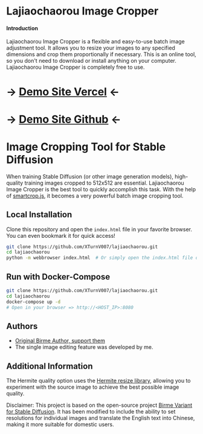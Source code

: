 # Lajiaochaorou Image Cropper

#### Introduction
Lajiaochaorou Image Cropper is a flexible and easy-to-use batch image adjustment tool. It allows you to resize your images to any specified dimensions and crop them proportionally if necessary. This is an online tool, so you don't need to download or install anything on your computer. Lajiaochaorou Image Cropper is completely free to use.

# -> [Demo Site Vercel](https://lajiaochaorou-nine.vercel.app/) <-
# -> [Demo Site Github](https://xturnv007.github.io/lajiaochaorou/) <-

# Image Cropping Tool for Stable Diffusion
When training Stable Diffusion (or other image generation models), high-quality training images cropped to 512x512 are essential. Lajiaochaorou Image Cropper is the best tool to quickly accomplish this task. With the help of [smartcrop.js](https://github.com/jwagner/smartcrop.js/), it becomes a very powerful batch image cropping tool.

## Local Installation
Clone this repository and open the `index.html` file in your favorite browser. You can even bookmark it for quick access!
```bash
git clone https://github.com/XTurnV007/lajiaochaorou.git
cd lajiaochaorou
python -m webbrowser index.html  # Or simply open the index.html file directly
```

## Run with Docker-Compose
```bash
git clone https://github.com/XTurnV007/lajiaochaorou.git
cd lajiaochaorou
docker-compose up -d
# Open in your browser => http://<HOST_IP>:8080
```

## Authors
- [Original Birme Author, support them](https://www.birme.net/)
- The single image editing feature was developed by me.

## Additional Information
The Hermite quality option uses the [Hermite resize library](https://github.com/viliusle/Hermite-resize), allowing you to experiment with the source image to achieve the best possible image quality.

Disclaimer: This project is based on the open-source project [Birme Variant for Stable Diffusion](https://github.com/livelifebythecode/birme-sd-variant). It has been modified to include the ability to set resolutions for individual images and translate the English text into Chinese, making it more suitable for domestic users.
